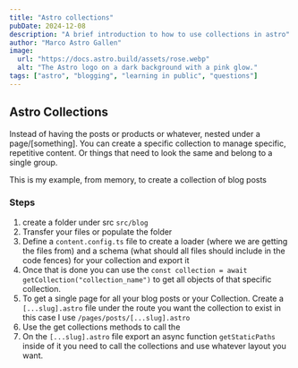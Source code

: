 ```yaml
---
title: "Astro collections"
pubDate: 2024-12-08
description: "A brief introduction to how to use collections in astro"
author: "Marco Astro Gallen"
image:
  url: "https://docs.astro.build/assets/rose.webp"
  alt: "The Astro logo on a dark background with a pink glow."
tags: ["astro", "blogging", "learning in public", "questions"]
---
```


## Astro Collections

Instead of having the posts or products or whatever, nested under a page/[something]. You can create a specific collection to manage specific, repetitive content. Or things that need to look the same and belong to a single group.

This is my example, from memory, to create a collection of blog posts

### Steps

1. create a folder under src `src/blog`
2. Transfer your files or populate the folder
3. Define a `content.config.ts` file to create a loader (where we are getting the files from) and a schema (what should all files should include in the code fences) for your collection and export it
4. Once that is done you can use the `const collection = await getCollection("collection_name")` to get all objects of that specific collection.
5. To get a single page for all your blog posts or your Collection. Create a `[...slug].astro` file under the route you want the collection to exist in this case I use `/pages/posts/[...slug].astro`
6. Use the get collections methods to call the
7. On the `[...slug].astro` file export an async function `getStaticPaths` inside of it you need to call the collections and use whatever layout you want.
